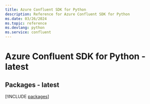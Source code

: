 ```yaml
---
title: Azure Confluent SDK for Python
description: Reference for Azure Confluent SDK for Python
ms.date: 03/26/2024
ms.topic: reference
ms.devlang: python
ms.service: confluent
---
```

# Azure Confluent SDK for Python - latest
## Packages - latest
[!INCLUDE [packages](confluent-index.md)]